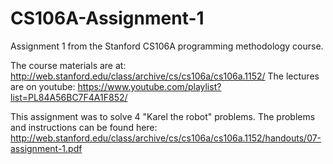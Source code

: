 # CS106A-Assignment-1
Assignment 1 from the Stanford CS106A programming methodology course.

The course materials are at: http://web.stanford.edu/class/archive/cs/cs106a/cs106a.1152/
The lectures are on youtube: https://www.youtube.com/playlist?list=PL84A56BC7F4A1F852/

This assignment was to solve 4 "Karel the robot" problems.
The problems and instructions can be found here: http://web.stanford.edu/class/archive/cs/cs106a/cs106a.1152/handouts/07-assignment-1.pdf
